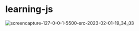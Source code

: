 # learning-js
![screencapture-127-0-0-1-5500-src-2023-02-01-19_34_03](https://user-images.githubusercontent.com/102175224/216057592-039376a1-9d44-4043-81bd-574f10e3c5fd.png)
